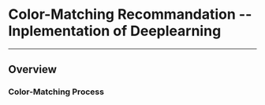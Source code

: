 # Color-Matching Recommandation --Inplementation of Deeplearning

---
## Overview
### Color-Matching Process
